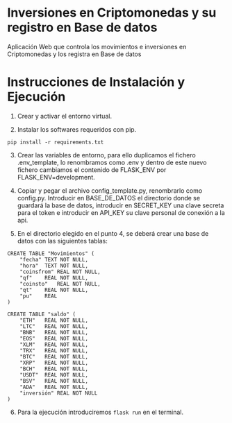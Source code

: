 # Inversiones en Criptomonedas y su registro en Base de datos

Aplicación Web que controla los movimientos e inversiones en Criptomonedas y los registra en Base de datos

# Instrucciones de Instalación y Ejecución
1. Crear y activar el entorno virtual.

2. Instalar los softwares requeridos con pip.
```
pip install -r requirements.txt
```
3. Crear las variables de entorno, para ello duplicamos el fichero .env_template, lo renombramos como .env y dentro de este nuevo fichero cambiamos el contenido de FLASK_ENV por FLASK_ENV=development.

4. Copiar y pegar el archivo config_template.py, renombrarlo como config.py. Introducir en BASE_DE_DATOS el directorio donde se guardará la base de datos, introducir en SECRET_KEY una clave secreta para el token e introducir en API_KEY su clave personal de conexión a la api.

5. En el directorio elegido en el punto 4, se deberá crear una base de datos con las siguientes tablas:
```
CREATE TABLE "Movimientos" (
	"fecha"	TEXT NOT NULL,
	"hora"	TEXT NOT NULL,
	"coinsfrom"	REAL NOT NULL,
	"qf"	REAL NOT NULL,
	"coinsto"	REAL NOT NULL,
	"qt"	REAL NOT NULL,
	"pu"	REAL
)
```
```
CREATE TABLE "saldo" (
	"ETH"	REAL NOT NULL,
	"LTC"	REAL NOT NULL,
	"BNB"	REAL NOT NULL,
	"EOS"	REAL NOT NULL,
	"XLM"	REAL NOT NULL,
	"TRX"	REAL NOT NULL,
	"BTC"	REAL NOT NULL,
	"XRP"	REAL NOT NULL,
	"BCH"	REAL NOT NULL,
	"USDT"	REAL NOT NULL,
	"BSV"	REAL NOT NULL,
	"ADA"	REAL NOT NULL,
	"inversión"	REAL NOT NULL
)
```

6. Para la ejecución introduciremos `flask run` en el terminal.